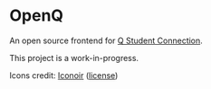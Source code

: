 # OpenQ

An open source frontend for [Q Student Connection](https://www.myaequitas.com/products.html#content9-p). 

This project is a work-in-progress.

Icons credit: [Iconoir](https://iconoir.com/) ([license](https://github.com/ading2210/openq/blob/main/assets/icons_license.txt))